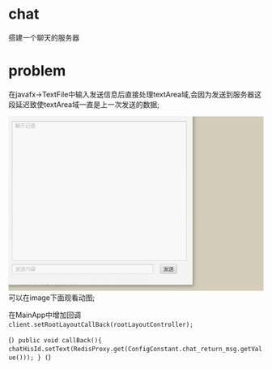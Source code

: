 # chat
搭建一个聊天的服务器

# problem
在javafx->TextFile中输入发送信息后直接处理textArea域,会因为发送到服务器这段延迟致使textArea域一直是上一次发送的数据;

![回调](image/huidiao.gif)
可以在image下面观看动图;

在MainApp中增加回调  `client.setRootLayoutCallBack(rootLayoutController);`

(```)
  public void callBack(){
        chatHisId.setText(RedisProxy.get(ConfigConstant.chat_return_msg.getValue()));
    }
(```)
